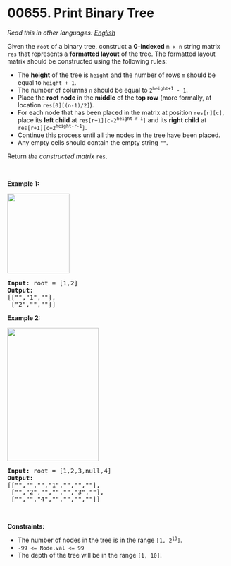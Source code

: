 # 00655. Print Binary Tree

  _Read this in other languages:_
    [_English_](README.md)

<p>Given the <code>root</code> of a binary tree, construct a <strong>0-indexed</strong> <code>m x n</code> string matrix <code>res</code> that represents a <strong>formatted layout</strong> of the tree. The formatted layout matrix should be constructed using the following rules:</p>

<ul>
	<li>The <strong>height</strong> of the tree is <code>height</code>&nbsp;and the number of rows <code>m</code> should be equal to <code>height + 1</code>.</li>
	<li>The number of columns <code>n</code> should be equal to <code>2<sup>height+1</sup> - 1</code>.</li>
	<li>Place the <strong>root node</strong> in the <strong>middle</strong> of the <strong>top row</strong> (more formally, at location <code>res[0][(n-1)/2]</code>).</li>
	<li>For each node that has been placed in the matrix at position <code>res[r][c]</code>, place its <strong>left child</strong> at <code>res[r+1][c-2<sup>height-r-1</sup>]</code> and its <strong>right child</strong> at <code>res[r+1][c+2<sup>height-r-1</sup>]</code>.</li>
	<li>Continue this process until all the nodes in the tree have been placed.</li>
	<li>Any empty cells should contain the empty string <code>&quot;&quot;</code>.</li>
</ul>

<p>Return <em>the constructed matrix </em><code>res</code>.</p>

<p>&nbsp;</p>
<p><strong>Example 1:</strong></p>
<img alt="" src="https://assets.leetcode.com/uploads/2021/05/03/print1-tree.jpg" style="width: 141px; height: 181px;" />
<pre>
<strong>Input:</strong> root = [1,2]
<strong>Output:</strong> 
[[&quot;&quot;,&quot;1&quot;,&quot;&quot;],
&nbsp;[&quot;2&quot;,&quot;&quot;,&quot;&quot;]]
</pre>

<p><strong>Example 2:</strong></p>
<img alt="" src="https://assets.leetcode.com/uploads/2021/05/03/print2-tree.jpg" style="width: 207px; height: 302px;" />
<pre>
<strong>Input:</strong> root = [1,2,3,null,4]
<strong>Output:</strong> 
[[&quot;&quot;,&quot;&quot;,&quot;&quot;,&quot;1&quot;,&quot;&quot;,&quot;&quot;,&quot;&quot;],
&nbsp;[&quot;&quot;,&quot;2&quot;,&quot;&quot;,&quot;&quot;,&quot;&quot;,&quot;3&quot;,&quot;&quot;],
&nbsp;[&quot;&quot;,&quot;&quot;,&quot;4&quot;,&quot;&quot;,&quot;&quot;,&quot;&quot;,&quot;&quot;]]
</pre>

<p>&nbsp;</p>
<p><strong>Constraints:</strong></p>

<ul>
	<li>The number of nodes in the tree is in the range <code>[1, 2<sup>10</sup>]</code>.</li>
	<li><code>-99 &lt;= Node.val &lt;= 99</code></li>
	<li>The depth of the tree will be in the range <code>[1, 10]</code>.</li>
</ul>
